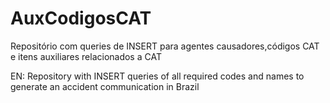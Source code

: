 # AuxCodigosCAT
Repositório com queries de INSERT para agentes causadores,códigos CAT e itens auxiliares relacionados a CAT


EN: Repository with INSERT queries of all required codes and names to generate an accident communication in Brazil
